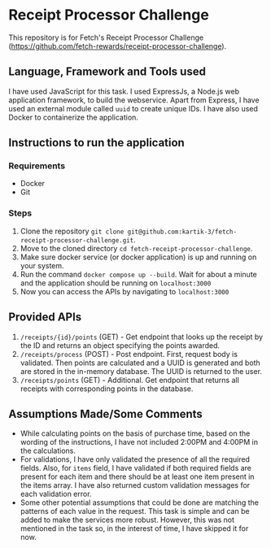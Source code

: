 # Receipt Processor Challenge

This repository is for Fetch's Receipt Processor Challenge (https://github.com/fetch-rewards/receipt-processor-challenge).

## Language, Framework and Tools used

I have used JavaScript for this task.
I used ExpressJs, a Node.js web application framework, to build the webservice.
Apart from Express, I have used an external module called `uuid` to create unique IDs.
I have also used Docker to containerize the application.

## Instructions to run the application

### Requirements

* Docker
* Git

### Steps

1. Clone the repository `git clone git@github.com:kartik-3/fetch-receipt-processor-challenge.git`.
2. Move to the cloned directory `cd fetch-receipt-processor-challenge`.
3. Make sure docker service (or docker application) is up and running on your system.
4. Run the command `docker compose up --build`. Wait for about a minute and the application should be running on `localhost:3000`
5. Now you can access the APIs by navigating to `localhost:3000`

## Provided APIs

1. `/receipts/{id}/points` (GET) - Get endpoint that looks up the receipt by the ID and returns an object specifying the points awarded.
2. `/receipts/process` (POST) - Post endpoint. First, request body is validated. Then points are calculated and a UUID is generated and both are stored in the in-memory database. The UUID is returned to the user.
3. `/receipts/points` (GET) - Additional. Get endpoint that returns all receipts with corresponding points in the database.

## Assumptions Made/Some Comments

* While calculating points on the basis of purchase time, based on the wording of the instructions, I have not included 2:00PM and 4:00PM in the calculations.
* For validations, I have only validated the presence of all the required fields. Also, for `items` field, I have validated if both required fields are present for each item and there should be at least one item present in the items array. I have also returned custom validation messages for each validation error.
* Some other potential assumptions that could be done are matching the patterns of each value in the request. This task is simple and can be added to make the services more robust. However, this was not mentioned in the task so, in the interest of time, I have skipped it for now.
